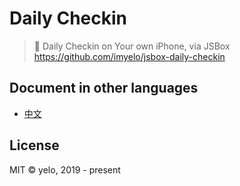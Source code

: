 # Daily Checkin
> 📅 Daily Checkin on Your own iPhone, via JSBox  
> https://github.com/imyelo/jsbox-daily-checkin

## Document in other languages
- [中文](./readme.md)

## License
MIT &copy; yelo, 2019 - present
